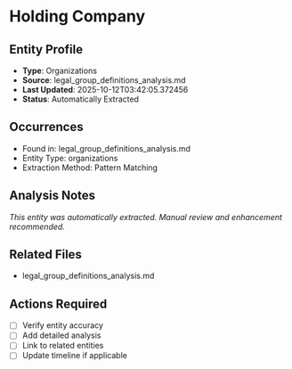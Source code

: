 # Holding Company

## Entity Profile
- **Type**: Organizations
- **Source**: legal_group_definitions_analysis.md
- **Last Updated**: 2025-10-12T03:42:05.372456
- **Status**: Automatically Extracted

## Occurrences
- Found in: legal_group_definitions_analysis.md
- Entity Type: organizations
- Extraction Method: Pattern Matching

## Analysis Notes
*This entity was automatically extracted. Manual review and enhancement recommended.*

## Related Files
- legal_group_definitions_analysis.md

## Actions Required
- [ ] Verify entity accuracy
- [ ] Add detailed analysis
- [ ] Link to related entities
- [ ] Update timeline if applicable
